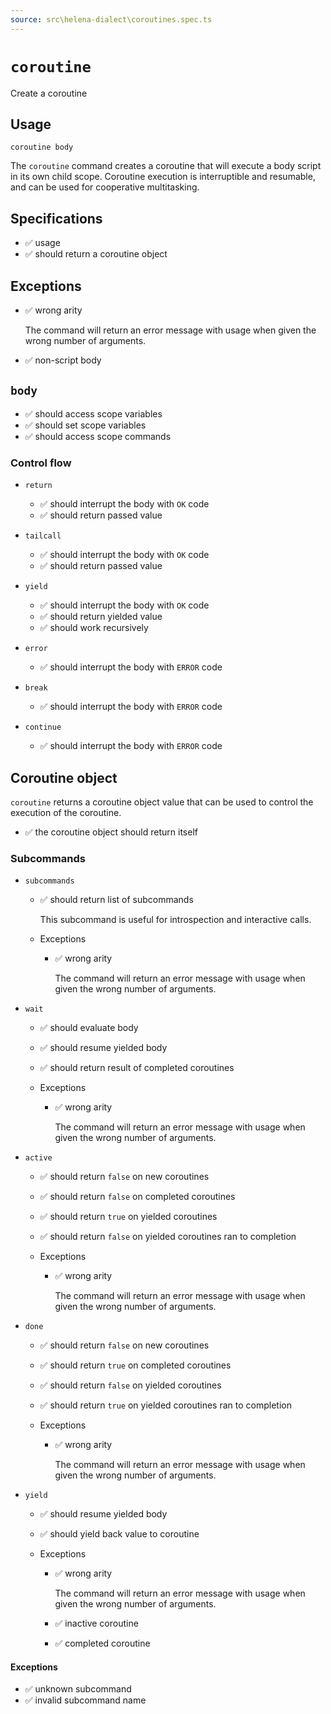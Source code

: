 ```yaml
---
source: src\helena-dialect\coroutines.spec.ts
---
```

# <a id="coroutine"></a>`coroutine`

Create a coroutine

## Usage

```lna
coroutine body
```

The `coroutine` command creates a coroutine that will execute a body
script in its own child scope. Coroutine execution is interruptible and
resumable, and can be used for cooperative multitasking.


## <a id="coroutine-specifications"></a>Specifications

- ✅ usage
- ✅ should return a coroutine object

## <a id="coroutine-exceptions"></a>Exceptions

- ✅ wrong arity

  The command will return an error message with usage when given the
  wrong number of arguments.

- ✅ non-script body

## <a id="coroutine-body"></a>`body`

- ✅ should access scope variables
- ✅ should set scope variables
- ✅ should access scope commands

### <a id="coroutine-body-control-flow"></a>Control flow


- `return`

  - ✅ should interrupt the body with `OK` code
  - ✅ should return passed value

- `tailcall`

  - ✅ should interrupt the body with `OK` code
  - ✅ should return passed value

- `yield`

  - ✅ should interrupt the body with `OK` code
  - ✅ should return yielded value
  - ✅ should work recursively

- `error`

  - ✅ should interrupt the body with `ERROR` code

- `break`

  - ✅ should interrupt the body with `ERROR` code

- `continue`

  - ✅ should interrupt the body with `ERROR` code

## <a id="coroutine-coroutine-object"></a>Coroutine object

`coroutine` returns a coroutine object value that can be used to
control the execution of the coroutine.

- ✅ the coroutine object should return itself

### <a id="coroutine-coroutine-object-subcommands"></a>Subcommands


- `subcommands`

  - ✅ should return list of subcommands

    This subcommand is useful for introspection and interactive
    calls.


  - Exceptions

    - ✅ wrong arity

      The command will return an error message with usage when given the
      wrong number of arguments.


- `wait`

  - ✅ should evaluate body
  - ✅ should resume yielded body
  - ✅ should return result of completed coroutines

  - Exceptions

    - ✅ wrong arity

      The command will return an error message with usage when given the
      wrong number of arguments.


- `active`

  - ✅ should return `false` on new coroutines
  - ✅ should return `false` on completed coroutines
  - ✅ should return `true` on yielded coroutines
  - ✅ should return `false` on yielded coroutines ran to completion

  - Exceptions

    - ✅ wrong arity

      The command will return an error message with usage when given the
      wrong number of arguments.


- `done`

  - ✅ should return `false` on new coroutines
  - ✅ should return `true` on completed coroutines
  - ✅ should return `false` on yielded coroutines
  - ✅ should return `true` on yielded coroutines ran to completion

  - Exceptions

    - ✅ wrong arity

      The command will return an error message with usage when given the
      wrong number of arguments.


- `yield`

  - ✅ should resume yielded body
  - ✅ should yield back value to coroutine

  - Exceptions

    - ✅ wrong arity

      The command will return an error message with usage when given the
      wrong number of arguments.

    - ✅ inactive coroutine
    - ✅ completed coroutine

#### <a id="coroutine-coroutine-object-subcommands-exceptions"></a>Exceptions

- ✅ unknown subcommand
- ✅ invalid subcommand name

